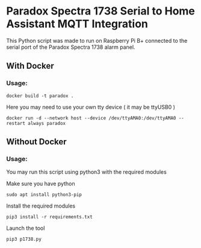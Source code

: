 # Paradox Spectra 1738 Serial to Home Assistant MQTT Integration

This Python script was made to run on Raspberry Pi B+ connected to the serial port of the Paradox Spectra 1738 alarm panel.

## With Docker

### Usage:

`docker build -t paradox .`

Here you may need to use your own tty device ( it may be ttyUSB0 )

`docker run -d --network host --device /dev/ttyAMA0:/dev/ttyAMA0 --restart always paradox`


## Without Docker

### Usage:

You may run this script using python3 with the required modules

Make sure you have python

`sudo apt install python3-pip`

Install the required modules

`pip3 install -r requirements.txt`

Launch the tool

`pip3 p1738.py`
